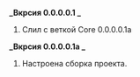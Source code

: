 **_Вкрсия 0.0.0.0.1 _**

1. Слил с веткой Core 0.0.0.0.1a

**_Вкрсия 0.0.0.0.1a _**

1. Настроена сборка проекта.
